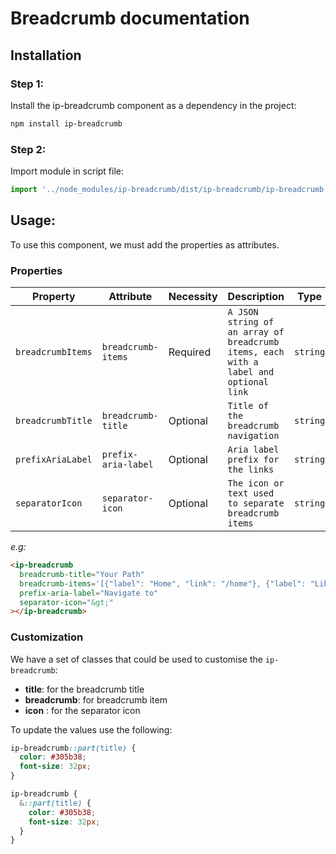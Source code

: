 # Breadcrumb documentation

## Installation

### Step 1:

Install the ip-breadcrumb component as a dependency in the project:

```bash
npm install ip-breadcrumb
```

### Step 2:

Import module in script file:

```javascript or typescript
import '../node_modules/ip-breadcrumb/dist/ip-breadcrumb/ip-breadcrumb.esm';
```

## Usage:

To use this component, we must add the properties as attributes.

### Properties

| Property          | Attribute           | Necessity | Description                                                                          | Type     | Default     |
| ----------------- | ------------------- | --------- | ------------------------------------------------------------------------------------ | -------- | ----------- |
| `breadcrumbItems` | `breadcrumb-items`  | Required  | `A JSON string of an array of breadcrumb items, each with a label and optional link` | `string` | `'[]'`      |
| `breadcrumbTitle` | `breadcrumb-title`  | Optional  | `Title of the breadcrumb navigation`                                                 | `string` | `''`        |
| `prefixAriaLabel` | `prefix-aria-label` | Optional  | `Aria label prefix for the links`                                                    | `string` | `'Link to'` |
| `separatorIcon`   | `separator-icon`    | Optional  | `The icon or text used to separate breadcrumb items`                                 | `string` | `'>'`       |

_e.g:_

```html
<ip-breadcrumb
  breadcrumb-title="Your Path"
  breadcrumb-items='[{"label": "Home", "link": "/home"}, {"label": "Library", "link": "/library"}, {"label": "Current Location"}]'
  prefix-aria-label="Navigate to"
  separator-icon="&gt;"
></ip-breadcrumb>
```

### Customization

We have a set of classes that could be used to customise the `ip-breadcrumb`:

- **title**: for the breadcrumb title
- **breadcrumb**: for breadcrumb item
- **icon** : for the separator icon

To update the values use the following:

```css
ip-breadcrumb::part(title) {
  color: #305b38;
  font-size: 32px;
}
```

```scss
ip-breadcrumb {
  &::part(title) {
    color: #305b38;
    font-size: 32px;
  }
}
```

